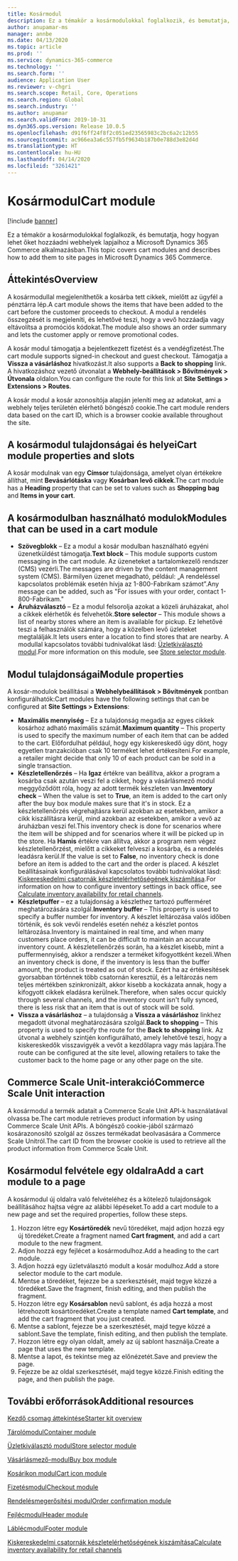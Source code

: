 ```yaml
---
title: Kosármodul
description: Ez a témakör a kosármodulokkal foglalkozik, és bemutatja, hogy hogyan lehet őket hozzáadni webhelyek lapjaihoz a Microsoft Dynamics 365 Commerce alkalmazásban.
author: anupamar-ms
manager: annbe
ms.date: 04/13/2020
ms.topic: article
ms.prod: ''
ms.service: dynamics-365-commerce
ms.technology: ''
ms.search.form: ''
audience: Application User
ms.reviewer: v-chgri
ms.search.scope: Retail, Core, Operations
ms.search.region: Global
ms.search.industry: ''
ms.author: anupamar
ms.search.validFrom: 2019-10-31
ms.dyn365.ops.version: Release 10.0.5
ms.openlocfilehash: d91f6ff24f8f2c051ed23565983c2bc6a2c12b55
ms.sourcegitcommit: ac966ea3a6c557fb5f9634b187b0e788d3e82d4d
ms.translationtype: HT
ms.contentlocale: hu-HU
ms.lasthandoff: 04/14/2020
ms.locfileid: "3261421"
---
```

# <a name="cart-module"></a><span data-ttu-id="e7672-103">Kosármodul</span><span class="sxs-lookup"><span data-stu-id="e7672-103">Cart module</span></span>

[!include [banner](includes/banner.md)]

<span data-ttu-id="e7672-104">Ez a témakör a kosármodulokkal foglalkozik, és bemutatja, hogy hogyan lehet őket hozzáadni webhelyek lapjaihoz a Microsoft Dynamics 365 Commerce alkalmazásban.</span><span class="sxs-lookup"><span data-stu-id="e7672-104">This topic covers cart modules and describes how to add them to site pages in Microsoft Dynamics 365 Commerce.</span></span>

## <a name="overview"></a><span data-ttu-id="e7672-105">Áttekintés</span><span class="sxs-lookup"><span data-stu-id="e7672-105">Overview</span></span>

<span data-ttu-id="e7672-106">A kosármodullal megjeleníthetők a kosárba tett cikkek, mielőtt az ügyfél a pénztárra lép.</span><span class="sxs-lookup"><span data-stu-id="e7672-106">A cart module shows the items that have been added to the cart before the customer proceeds to checkout.</span></span> <span data-ttu-id="e7672-107">A modul a rendelés összegzését is megjeleníti, és lehetővé teszi, hogy a vevő hozzáadja vagy eltávolítsa a promóciós kódokat.</span><span class="sxs-lookup"><span data-stu-id="e7672-107">The module also shows an order summary and lets the customer apply or remove promotional codes.</span></span>

<span data-ttu-id="e7672-108">A kosár modul támogatja a bejelentkezett fizetést és a vendégfizetést.</span><span class="sxs-lookup"><span data-stu-id="e7672-108">The cart module supports signed-in checkout and guest checkout.</span></span> <span data-ttu-id="e7672-109">Támogatja a **Vissza a vásárláshoz** hivatkozást.</span><span class="sxs-lookup"><span data-stu-id="e7672-109">It also supports a **Back to shopping** link.</span></span> <span data-ttu-id="e7672-110">A hivatkozáshoz vezető útvonalat a **Webhely-beállítások \> Bővítmények \> Útvonala** oldalon.</span><span class="sxs-lookup"><span data-stu-id="e7672-110">You can configure the route for this link at **Site Settings \> Extensions \> Routes**.</span></span>

<span data-ttu-id="e7672-111">A kosár modul a kosár azonosítója alapján jeleníti meg az adatokat, ami a webhely teljes területén elérhető böngésző cookie.</span><span class="sxs-lookup"><span data-stu-id="e7672-111">The cart module renders data based on the cart ID, which is a browser cookie available throughout the site.</span></span>

## <a name="cart-module-properties-and-slots"></a><span data-ttu-id="e7672-112">A kosármodul tulajdonságai és helyei</span><span class="sxs-lookup"><span data-stu-id="e7672-112">Cart module properties and slots</span></span>

<span data-ttu-id="e7672-113">A kosár modulnak van egy **Címsor** tulajdonsága, amelyet olyan értékekre állíthat, mint **Bevásárlótáska** vagy **Kosárban levő cikkek**.</span><span class="sxs-lookup"><span data-stu-id="e7672-113">The cart module has a **Heading** property that can be set to values such as **Shopping bag** and **Items in your cart**.</span></span> 

## <a name="modules-that-can-be-used-in-a-cart-module"></a><span data-ttu-id="e7672-114">A kosármodulban használható modulok</span><span class="sxs-lookup"><span data-stu-id="e7672-114">Modules that can be used in a cart module</span></span>

- <span data-ttu-id="e7672-115">**Szövegblokk** – Ez a modul a kosár modulban használható egyéni üzenetküldést támogatja.</span><span class="sxs-lookup"><span data-stu-id="e7672-115">**Text block** – This module supports custom messaging in the cart module.</span></span> <span data-ttu-id="e7672-116">Az üzeneteket a tartalomkezelő rendszer (CMS) vezérli.</span><span class="sxs-lookup"><span data-stu-id="e7672-116">The messages are driven by the content management system (CMS).</span></span> <span data-ttu-id="e7672-117">Bármilyen üzenet megadható, például: „A rendeléssel kapcsolatos problémák esetén hívja az 1-800-Fabrikam számot”.</span><span class="sxs-lookup"><span data-stu-id="e7672-117">Any message can be added, such as "For issues with your order, contact 1-800-Fabrikam."</span></span>
- <span data-ttu-id="e7672-118">**Áruházválasztó** – Ez a modul felsorolja azokat a közeli áruházakat, ahol a cikkek elérhetők és felvehetők.</span><span class="sxs-lookup"><span data-stu-id="e7672-118">**Store selector** – This module shows a list of nearby stores where an item is available for pickup.</span></span> <span data-ttu-id="e7672-119">Ez lehetővé teszi a felhasználók számára, hogy a közelben levő üzleteket megtalálják.</span><span class="sxs-lookup"><span data-stu-id="e7672-119">It lets users enter a location to find stores that are nearby.</span></span> <span data-ttu-id="e7672-120">A modullal kapcsolatos további tudnivalókat lásd: [Üzletkiválasztó modul](store-selector.md).</span><span class="sxs-lookup"><span data-stu-id="e7672-120">For more information on this module, see [Store selector module](store-selector.md).</span></span>


## <a name="module-properties"></a><span data-ttu-id="e7672-121">Modul tulajdonságai</span><span class="sxs-lookup"><span data-stu-id="e7672-121">Module properties</span></span>

<span data-ttu-id="e7672-122">A kosár-modulok beállításai a **Webhelybeállítások \> Bővítmények** pontban konfigurálhatók:</span><span class="sxs-lookup"><span data-stu-id="e7672-122">Cart modules have the following settings that can be configured at **Site Settings \> Extensions**:</span></span>

- <span data-ttu-id="e7672-123">**Maximális mennyiség** – Ez a tulajdonság megadja az egyes cikkek kosárhoz adható maximális számát.</span><span class="sxs-lookup"><span data-stu-id="e7672-123">**Maximum quantity** – This property is used to specify the maximum number of each item that can be added to the cart.</span></span> <span data-ttu-id="e7672-124">Előfordulhat például, hogy egy kiskereskedő úgy dönt, hogy egyetlen tranzakcióban csak 10 terméket lehet értékesíteni.</span><span class="sxs-lookup"><span data-stu-id="e7672-124">For example, a retailer might decide that only 10 of each product can be sold in a single transaction.</span></span>
- <span data-ttu-id="e7672-125">**Készletellenőrzés** – Ha **Igaz** értékre van beállítva, akkor a program a kosárba csak azután veszi fel a cikket, hogy a vásárlásmező modul meggyőződött róla, hogy az adott termék készleten van.</span><span class="sxs-lookup"><span data-stu-id="e7672-125">**Inventory check** – When the value is set to **True**, an item is added to the cart only after the buy box module makes sure that it's in stock.</span></span> <span data-ttu-id="e7672-126">Ez a készletellenőrzés végrehajtásra kerül azokban az esetekben, amikor a cikk kiszállításra kerül, mind azokban az esetekben, amikor a vevő az áruházban veszi fel.</span><span class="sxs-lookup"><span data-stu-id="e7672-126">This inventory check is done for scenarios where the item will be shipped and for scenarios where it will be picked up in the store.</span></span> <span data-ttu-id="e7672-127">Ha **Hamis** értékre van állítva, akkor a program nem végez készletellenőrzést, mielőtt a cikkeket felveszi a kosárba, és a rendelés leadásra kerül.</span><span class="sxs-lookup"><span data-stu-id="e7672-127">If the value is set to **False**, no inventory check is done before an item is added to the cart and the order is placed.</span></span> <span data-ttu-id="e7672-128">A készlet beállításainak konfigurálásával kapcsolatos további tudnivalókat lásd: [Kiskereskedelmi csatornák készletelérhetőségének kiszámítása](calculated-inventory-retail-channels.md).</span><span class="sxs-lookup"><span data-stu-id="e7672-128">For information on how to configure inventory settings in back office, see [Calculate inventory availability for retail channels](calculated-inventory-retail-channels.md).</span></span>
- <span data-ttu-id="e7672-129">**Készletpuffer** – ez a tulajdonság a készlethez tartozó pufferméret meghatározására szolgál.</span><span class="sxs-lookup"><span data-stu-id="e7672-129">**Inventory buffer** – This property is used to specify a buffer number for inventory.</span></span> <span data-ttu-id="e7672-130">A készlet leltározása valós időben történik, és sok vevői rendelés esetén nehéz a készlet pontos leltározása.</span><span class="sxs-lookup"><span data-stu-id="e7672-130">Inventory is maintained in real time, and when many customers place orders, it can be difficult to maintain an accurate inventory count.</span></span> <span data-ttu-id="e7672-131">A készletellenőrzés során, ha a készlet kisebb, mint a puffermennyiség, akkor a rendszer a terméket kifogyottként kezeli.</span><span class="sxs-lookup"><span data-stu-id="e7672-131">When an inventory check is done, if the inventory is less than the buffer amount, the product is treated as out of stock.</span></span> <span data-ttu-id="e7672-132">Ezért ha az értékesítések gyorsabban történnek több csatornán keresztül, és a leltározás nem teljes mértékben szinkronizált, akkor kisebb a kockázata annak, hogy a kifogyott cikkek eladásra kerülnek.</span><span class="sxs-lookup"><span data-stu-id="e7672-132">Therefore, when sales occur quickly through several channels, and the inventory count isn't fully synced, there is less risk that an item that is out of stock will be sold.</span></span>
- <span data-ttu-id="e7672-133">**Vissza a vásárláshoz** – a tulajdonság a **Vissza a vásárláshoz** linkhez megadott útvonal meghatározására szolgál.</span><span class="sxs-lookup"><span data-stu-id="e7672-133">**Back to shopping** – This property is used to specify the route for the **Back to shopping** link.</span></span> <span data-ttu-id="e7672-134">Az útvonal a webhely szintjén konfigurálható, amely lehetővé teszi, hogy a kiskereskedők visszavigyék a vevőt a kezdőlapra vagy más lapjára.</span><span class="sxs-lookup"><span data-stu-id="e7672-134">The route can be configured at the site level, allowing retailers to take the customer back to the home page or any other page on the site.</span></span>

## <a name="commerce-scale-unit-interaction"></a><span data-ttu-id="e7672-135">Commerce Scale Unit-interakció</span><span class="sxs-lookup"><span data-stu-id="e7672-135">Commerce Scale Unit interaction</span></span>

<span data-ttu-id="e7672-136">A kosármodul a termék adatait a Commerce Scale Unit API-k használatával olvassa be.</span><span class="sxs-lookup"><span data-stu-id="e7672-136">The cart module retrieves product information by using Commerce Scale Unit APIs.</span></span> <span data-ttu-id="e7672-137">A böngésző cookie-jából származó kosárazonosító szolgál az összes termékadat beolvasására a Commerce Scale Unitról.</span><span class="sxs-lookup"><span data-stu-id="e7672-137">The cart ID from the browser cookie is used to retrieve all the product information from Commerce Scale Unit.</span></span>

## <a name="add-a-cart-module-to-a-page"></a><span data-ttu-id="e7672-138">Kosármodul felvétele egy oldalra</span><span class="sxs-lookup"><span data-stu-id="e7672-138">Add a cart module to a page</span></span>

<span data-ttu-id="e7672-139">A kosármodul új oldalra való felvételéhez és a kötelező tulajdonságok beállításához hajtsa végre az alábbi lépéseket.</span><span class="sxs-lookup"><span data-stu-id="e7672-139">To add a cart module to a new page and set the required properties, follow these steps.</span></span>

1. <span data-ttu-id="e7672-140">Hozzon létre egy **Kosártöredék** nevű töredéket, majd adjon hozzá egy új töredéket.</span><span class="sxs-lookup"><span data-stu-id="e7672-140">Create a fragment named **Cart fragment**, and add a cart module to the new fragment.</span></span>
1. <span data-ttu-id="e7672-141">Adjon hozzá egy fejlécet a kosármodulhoz.</span><span class="sxs-lookup"><span data-stu-id="e7672-141">Add a heading to the cart module.</span></span>
1. <span data-ttu-id="e7672-142">Adjon hozzá egy üzletválasztó modult a kosár modulhoz.</span><span class="sxs-lookup"><span data-stu-id="e7672-142">Add a store selector module to the cart module.</span></span>
1. <span data-ttu-id="e7672-143">Mentse a töredéket, fejezze be a szerkesztését, majd tegye közzé a töredéket.</span><span class="sxs-lookup"><span data-stu-id="e7672-143">Save the fragment, finish editing, and then publish the fragment.</span></span>
1. <span data-ttu-id="e7672-144">Hozzon létre egy **Kosársablon** nevű sablont, és adja hozzá a most létrehozott kosártöredéket.</span><span class="sxs-lookup"><span data-stu-id="e7672-144">Create a template named **Cart template**, and add the cart fragment that you just created.</span></span>
1. <span data-ttu-id="e7672-145">Mentse a sablont, fejezze be a szerkesztését, majd tegye közzé a sablont.</span><span class="sxs-lookup"><span data-stu-id="e7672-145">Save the template, finish editing, and then publish the template.</span></span>
1. <span data-ttu-id="e7672-146">Hozzon létre egy olyan oldalt, amely az új sablont használja.</span><span class="sxs-lookup"><span data-stu-id="e7672-146">Create a page that uses the new template.</span></span>
1. <span data-ttu-id="e7672-147">Mentse a lapot, és tekintse meg az előnézetét.</span><span class="sxs-lookup"><span data-stu-id="e7672-147">Save and preview the page.</span></span>
1. <span data-ttu-id="e7672-148">Fejezze be az oldal szerkesztését, majd tegye közzé.</span><span class="sxs-lookup"><span data-stu-id="e7672-148">Finish editing the page, and then publish the page.</span></span>

## <a name="additional-resources"></a><span data-ttu-id="e7672-149">További erőforrások</span><span class="sxs-lookup"><span data-stu-id="e7672-149">Additional resources</span></span>

[<span data-ttu-id="e7672-150">Kezdő csomag áttekintése</span><span class="sxs-lookup"><span data-stu-id="e7672-150">Starter kit overview</span></span>](starter-kit-overview.md)

[<span data-ttu-id="e7672-151">Tárolómodul</span><span class="sxs-lookup"><span data-stu-id="e7672-151">Container module</span></span>](add-container-module.md)

[<span data-ttu-id="e7672-152">Üzletkiválasztó modul</span><span class="sxs-lookup"><span data-stu-id="e7672-152">Store selector module</span></span>](store-selector.md)

[<span data-ttu-id="e7672-153">Vásárlásmező-modul</span><span class="sxs-lookup"><span data-stu-id="e7672-153">Buy box module</span></span>](add-buy-box.md)

[<span data-ttu-id="e7672-154">Kosárikon modul</span><span class="sxs-lookup"><span data-stu-id="e7672-154">Cart icon module</span></span>](cart-icon-module.md)

[<span data-ttu-id="e7672-155">Fizetésmodul</span><span class="sxs-lookup"><span data-stu-id="e7672-155">Checkout module</span></span>](add-checkout-module.md)

[<span data-ttu-id="e7672-156">Rendelésmegerősítési modul</span><span class="sxs-lookup"><span data-stu-id="e7672-156">Order confirmation module</span></span>](order-confirmation-module.md)

[<span data-ttu-id="e7672-157">Fejlécmodul</span><span class="sxs-lookup"><span data-stu-id="e7672-157">Header module</span></span>](author-header-module.md)

[<span data-ttu-id="e7672-158">Láblécmodul</span><span class="sxs-lookup"><span data-stu-id="e7672-158">Footer module</span></span>](author-footer-module.md)

[<span data-ttu-id="e7672-159">Kiskereskedelmi csatornák készletelérhetőségének kiszámítása</span><span class="sxs-lookup"><span data-stu-id="e7672-159">Calculate inventory availability for retail channels</span></span>](calculated-inventory-retail-channels.md)
